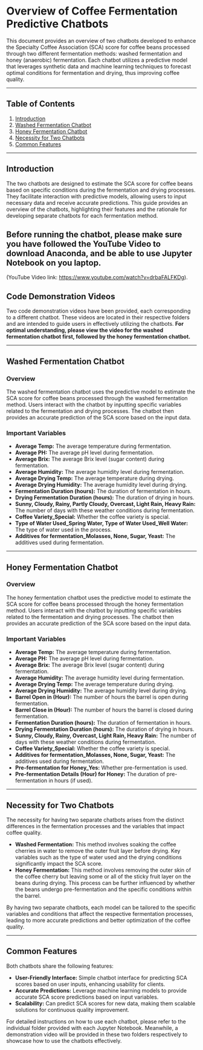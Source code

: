 # Overview of Coffee Fermentation Predictive Chatbots

This document provides an overview of two chatbots developed to enhance the Specialty Coffee Association (SCA) score for coffee beans processed through two different fermentation methods: washed fermentation and honey (anaerobic) fermentation. Each chatbot utilizes a predictive model that leverages synthetic data and machine learning techniques to forecast optimal conditions for fermentation and drying, thus improving coffee quality.

---

## Table of Contents
1. [Introduction](#introduction)
2. [Washed Fermentation Chatbot](#washed-fermentation-chatbot)
3. [Honey Fermentation Chatbot](#honey-fermentation-chatbot)
4. [Necessity for Two Chatbots](#necessity-for-two-chatbots)
5. [Common Features](#common-features)

---

## Introduction

The two chatbots are designed to estimate the SCA score for coffee beans based on specific conditions during the fermentation and drying processes. They facilitate interaction with predictive models, allowing users to input necessary data and receive accurate predictions. This guide provides an overview of the chatbots, highlighting their features and the rationale for developing separate chatbots for each fermentation method.

## Before running the chatbot, please make sure you have followed the YouTube Video to download Anaconda, and be able to use Jupyter Notebook on you laptop. 
(YouTube Video link: https://www.youtube.com/watch?v=drbaFALFKDg).

## Code Demonstration Videos
Two code demonstration videos have been provided, each corresponding to a different chatbot. These videos are located in their respective folders and are intended to guide users in effectively utilizing the chatbots. **For optimal understanding, please view the video for the washed fermentation chatbot first, followed by the honey fermentation chatbot.**


---

## Washed Fermentation Chatbot

### Overview
The washed fermentation chatbot uses the predictive model to estimate the SCA score for coffee beans processed through the washed fermentation method. Users interact with the chatbot by inputting specific variables related to the fermentation and drying processes. The chatbot then provides an accurate prediction of the SCA score based on the input data. 

### Important Variables
- **Average Temp:** The average temperature during fermentation.
- **Average PH:** The average pH level during fermentation.
- **Average Brix:** The average Brix level (sugar content) during fermentation.
- **Average Humidity:** The average humidity level during fermentation.
- **Average Drying Temp:** The average temperature during drying.
- **Average Drying Humidity:** The average humidity level during drying.
- **Fermentation Duration (hours):** The duration of fermentation in hours.
- **Drying Fermentation Duration (hours):** The duration of drying in hours.
- **Sunny, Cloudy, Rainy, Partly Cloudy, Overcast, Light Rain, Heavy Rain:** The number of days with these weather conditions during fermentation.
- **Coffee Variety_Special:** Whether the coffee variety is special.
- **Type of Water Used_Spring Water, Type of Water Used_Well Water:** The type of water used in the process.
- **Additives for fermentation_Molasses, None, Sugar, Yeast:** The additives used during fermentation.

---

## Honey Fermentation Chatbot

### Overview
The honey fermentation chatbot uses the predictive model to estimate the SCA score for coffee beans processed through the honey fermentation method. Users interact with the chatbot by inputting specific variables related to the fermentation and drying processes. The chatbot then provides an accurate prediction of the SCA score based on the input data.

### Important Variables
- **Average Temp:** The average temperature during fermentation.
- **Average PH:** The average pH level during fermentation.
- **Average Brix:** The average Brix level (sugar content) during fermentation.
- **Average Humidity:** The average humidity level during fermentation.
- **Average Drying Temp:** The average temperature during drying.
- **Average Drying Humidity:** The average humidity level during drying.
- **Barrel Open in (Hour):** The number of hours the barrel is open during fermentation.
- **Barrel Close in (Hour):** The number of hours the barrel is closed during fermentation.
- **Fermentation Duration (hours):** The duration of fermentation in hours.
- **Drying Fermentation Duration (hours):** The duration of drying in hours.
- **Sunny, Cloudy, Rainy, Overcast, Light Rain, Heavy Rain:** The number of days with these weather conditions during fermentation.
- **Coffee Variety_Special:** Whether the coffee variety is special.
- **Additives for fermentation_Molasses, None, Sugar, Yeast:** The additives used during fermentation.
- **Pre-fermentation for Honey_Yes:** Whether pre-fermentation is used.
- **Pre-fermentation Details (Hour) for Honey:** The duration of pre-fermentation in hours (if used).

---

## Necessity for Two Chatbots

The necessity for having two separate chatbots arises from the distinct differences in the fermentation processes and the variables that impact coffee quality.

- **Washed Fermentation:** This method involves soaking the coffee cherries in water to remove the outer fruit layer before drying. Key variables such as the type of water used and the drying conditions significantly impact the SCA score.
- **Honey Fermentation:** This method involves removing the outer skin of the coffee cherry but leaving some or all of the sticky fruit layer on the beans during drying. This process can be further influenced by whether the beans undergo pre-fermentation and the specific conditions within the barrel.

By having two separate chatbots, each model can be tailored to the specific variables and conditions that affect the respective fermentation processes, leading to more accurate predictions and better optimization of the coffee quality.

---

## Common Features

Both chatbots share the following features:
- **User-Friendly Interface:** Simple chatbot interface for predicting SCA scores based on user inputs, enhancing usability for clients.
- **Accurate Predictions:** Leverage machine learning models to provide accurate SCA score predictions based on input variables.
- **Scalability:** Can predict SCA scores for new data, making them scalable solutions for continuous quality improvement.

For detailed instructions on how to use each chatbot, please refer to the individual folder provided with each Jupyter Notebook. Meanwhile, a demonstration video will be provided in these two folders respectively to showcase how to use the chatbots effectively.
